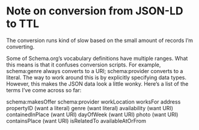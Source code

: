 # Note on conversion from JSON-LD to TTL

The conversion runs kind of slow based on the small amount of records I’m converting.

Some of Schema.org’s vocabulary definitions have multiple ranges. What this means is that it confuses conversion scripts. For example, schema:genre always converts to a URI; schema:provider converts to a literal. The way to work around this is by explicitly specifying data types. However, this makes the JSON data look a little wonky. Here’s a list of the terms I’ve come across so far:

schema:makesOffer
schema:provider
workLocation
worksFor
address
propertyID (want a literal)
genre (want literal)
availability (want URI)
containedInPlace (want URI)
dayOfWeek (want URI)
photo (want URI)
containsPlace (want URI)
isRelatedTo
availableAtOrFrom
